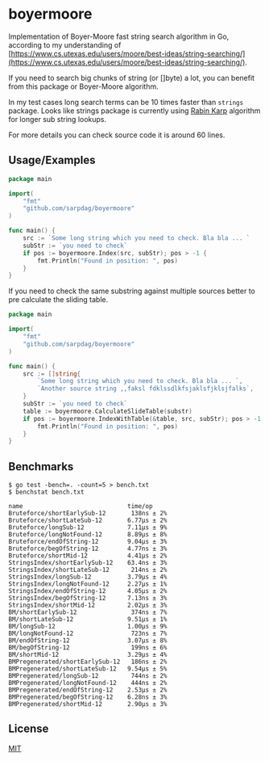 # boyermoore

Implementation of Boyer-Moore fast string search algorithm in Go, according to my understanding of [https://www.cs.utexas.edu/users/moore/best-ideas/string-searching/](https://www.cs.utexas.edu/users/moore/best-ideas/string-searching/). 

If you need to search big chunks of string (or []byte) a lot, you can benefit from this package or Boyer-Moore algorithm.

In my test cases long search terms can be 10 times faster than `strings` package. Looks like strings package is currently using [Rabin Karp](https://en.wikipedia.org/wiki/Rabin%E2%80%93Karp_algorithm) algorithm for longer sub string lookups.

For more details you can check source code it is around 60 lines.


## Usage/Examples

```go
package main

import(
    "fmt"
    "github.com/sarpdag/boyermoore"
) 

func main() {
    src := `Some long string which you need to check. Bla bla ... `
    subStr := `you need to check`
    if pos := boyermoore.Index(src, subStr); pos > -1 {
        fmt.Println("Found in position: ", pos)
    }
}
```

If you need to check the same substring against multiple sources better to pre calculate the sliding table.

```go
package main

import(
    "fmt"
    "github.com/sarpdag/boyermoore"
) 

func main() {
    src := []string{
		`Some long string which you need to check. Bla bla ... `,
		`Another source string ,,faksl fdklssdlkfsjaklsfjklsjfalks`,
	}
	subStr := `you need to check`
	table := boyermoore.CalculateSlideTable(substr)
	if pos := boyermoore.IndexWithTable(&table, src, subStr); pos > -1 {
		fmt.Println("Found in position: ", pos)
	}
}
```

## Benchmarks
```
$ go test -bench=. -count=5 > bench.txt
$ benchstat bench.txt

name                             time/op
Bruteforce/shortEarlySub-12       138ns ± 2%
Bruteforce/shortLateSub-12       6.77µs ± 2%
Bruteforce/longSub-12            7.11µs ± 9%
Bruteforce/longNotFound-12       8.89µs ± 8%
Bruteforce/endOfString-12        9.04µs ± 3%
Bruteforce/begOfString-12        4.77ns ± 3%
Bruteforce/shortMid-12           4.41µs ± 2%
StringsIndex/shortEarlySub-12    63.4ns ± 3%
StringsIndex/shortLateSub-12      214ns ± 2%
StringsIndex/longSub-12          3.79µs ± 4%
StringsIndex/longNotFound-12     2.27µs ± 1%
StringsIndex/endOfString-12      4.05µs ± 2%
StringsIndex/begOfString-12      7.13ns ± 3%
StringsIndex/shortMid-12         2.02µs ± 3%
BM/shortEarlySub-12               374ns ± 7%
BM/shortLateSub-12               9.51µs ± 1%
BM/longSub-12                    1.00µs ± 9%
BM/longNotFound-12                723ns ± 7%
BM/endOfString-12                3.07µs ± 8%
BM/begOfString-12                 199ns ± 6%
BM/shortMid-12                   3.29µs ± 4%
BMPregenerated/shortEarlySub-12   186ns ± 2%
BMPregenerated/shortLateSub-12   9.54µs ± 5%
BMPregenerated/longSub-12         744ns ± 2%
BMPregenerated/longNotFound-12    444ns ± 2%
BMPregenerated/endOfString-12    2.53µs ± 2%
BMPregenerated/begOfString-12    6.28ns ± 3%
BMPregenerated/shortMid-12       2.90µs ± 3%
```


## License

[MIT](https://choosealicense.com/licenses/mit/)

